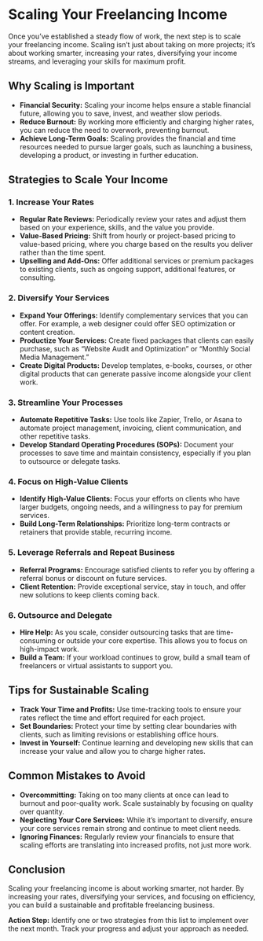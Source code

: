 # Scaling Your Freelancing Income

Once you’ve established a steady flow of work, the next step is to scale your freelancing income. Scaling isn’t just about taking on more projects; it’s about working smarter, increasing your rates, diversifying your income streams, and leveraging your skills for maximum profit.

## Why Scaling is Important

- **Financial Security:** Scaling your income helps ensure a stable financial future, allowing you to save, invest, and weather slow periods.
- **Reduce Burnout:** By working more efficiently and charging higher rates, you can reduce the need to overwork, preventing burnout.
- **Achieve Long-Term Goals:** Scaling provides the financial and time resources needed to pursue larger goals, such as launching a business, developing a product, or investing in further education.

## Strategies to Scale Your Income

### 1. **Increase Your Rates**

- **Regular Rate Reviews:** Periodically review your rates and adjust them based on your experience, skills, and the value you provide.
- **Value-Based Pricing:** Shift from hourly or project-based pricing to value-based pricing, where you charge based on the results you deliver rather than the time spent.
- **Upselling and Add-Ons:** Offer additional services or premium packages to existing clients, such as ongoing support, additional features, or consulting.

### 2. **Diversify Your Services**

- **Expand Your Offerings:** Identify complementary services that you can offer. For example, a web designer could offer SEO optimization or content creation.
- **Productize Your Services:** Create fixed packages that clients can easily purchase, such as “Website Audit and Optimization” or “Monthly Social Media Management.”
- **Create Digital Products:** Develop templates, e-books, courses, or other digital products that can generate passive income alongside your client work.

### 3. **Streamline Your Processes**

- **Automate Repetitive Tasks:** Use tools like Zapier, Trello, or Asana to automate project management, invoicing, client communication, and other repetitive tasks.
- **Develop Standard Operating Procedures (SOPs):** Document your processes to save time and maintain consistency, especially if you plan to outsource or delegate tasks.

### 4. **Focus on High-Value Clients**

- **Identify High-Value Clients:** Focus your efforts on clients who have larger budgets, ongoing needs, and a willingness to pay for premium services.
- **Build Long-Term Relationships:** Prioritize long-term contracts or retainers that provide stable, recurring income.

### 5. **Leverage Referrals and Repeat Business**

- **Referral Programs:** Encourage satisfied clients to refer you by offering a referral bonus or discount on future services.
- **Client Retention:** Provide exceptional service, stay in touch, and offer new solutions to keep clients coming back.

### 6. **Outsource and Delegate**

- **Hire Help:** As you scale, consider outsourcing tasks that are time-consuming or outside your core expertise. This allows you to focus on high-impact work.
- **Build a Team:** If your workload continues to grow, build a small team of freelancers or virtual assistants to support you.

## Tips for Sustainable Scaling

- **Track Your Time and Profits:** Use time-tracking tools to ensure your rates reflect the time and effort required for each project.
- **Set Boundaries:** Protect your time by setting clear boundaries with clients, such as limiting revisions or establishing office hours.
- **Invest in Yourself:** Continue learning and developing new skills that can increase your value and allow you to charge higher rates.

## Common Mistakes to Avoid

- **Overcommitting:** Taking on too many clients at once can lead to burnout and poor-quality work. Scale sustainably by focusing on quality over quantity.
- **Neglecting Your Core Services:** While it’s important to diversify, ensure your core services remain strong and continue to meet client needs.
- **Ignoring Finances:** Regularly review your financials to ensure that scaling efforts are translating into increased profits, not just more work.

## Conclusion

Scaling your freelancing income is about working smarter, not harder. By increasing your rates, diversifying your services, and focusing on efficiency, you can build a sustainable and profitable freelancing business.

**Action Step:** Identify one or two strategies from this list to implement over the next month. Track your progress and adjust your approach as needed.
